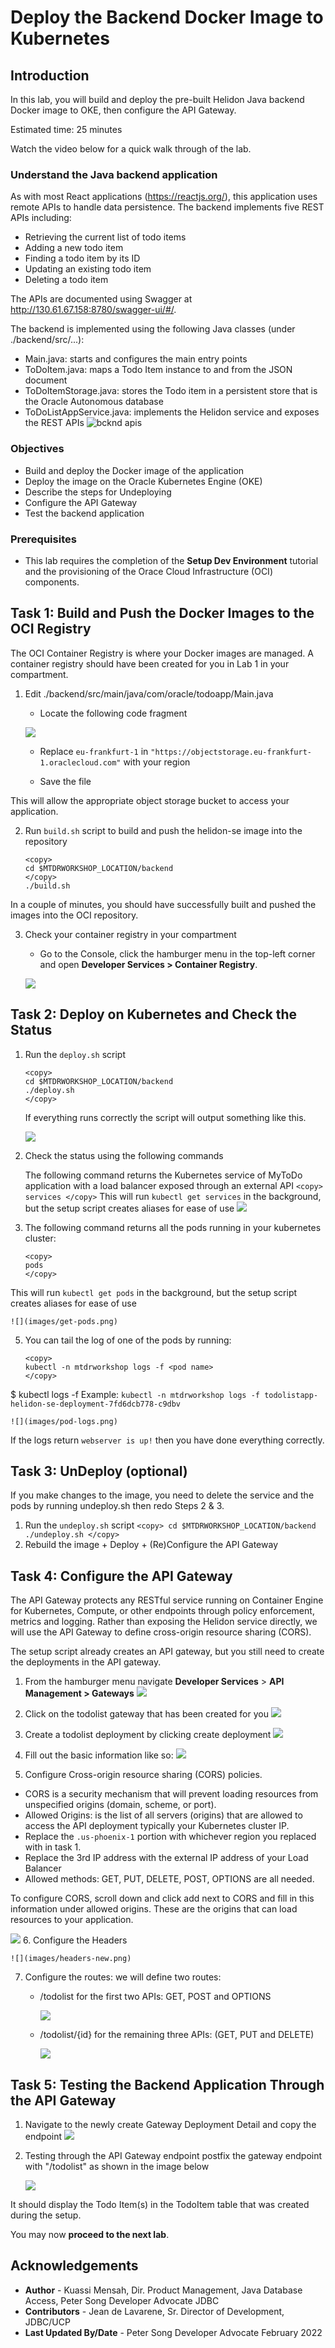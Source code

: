 # Deploy the Backend Docker Image to Kubernetes

## Introduction

In this lab, you will build and deploy the pre-built Helidon Java backend Docker image to OKE, then configure the API Gateway.

Estimated time: 25 minutes

Watch the video below for a quick walk through of the lab.

[](youtube:Th7YCV6e8CE)

### Understand the Java backend application

As with most React applications (https://reactjs.org/), this application uses remote APIs to handle data persistence. The backend implements five REST APIs including:

* Retrieving the current list of todo items
* Adding a new todo item
* Finding a todo item by its ID
* Updating an existing todo item
* Deleting a todo item

The APIs are documented using Swagger at http://130.61.67.158:8780/swagger-ui/#/.

The backend is implemented using the following Java classes (under ./backend/src/...):

* Main.java: starts and configures the main entry points
* ToDoItem.java: maps a Todo Item instance to and from the JSON document
* ToDoItemStorage.java: stores the Todo item in a persistent store that is the Oracle Autonomous database
* ToDoListAppService.java: implements the Helidon service and exposes the REST APIs
![bcknd apis](images/Backend-APIs.png)

### Objectives

* Build and deploy the Docker image of the application
* Deploy the image on the Oracle Kubernetes Engine (OKE)
* Describe the steps for Undeploying
* Configure the API Gateway
* Test the backend application

### Prerequisites

* This lab requires the completion of the **Setup Dev Environment** tutorial and the provisioning of the Orace Cloud Infrastructure (OCI) components.

## **Task 1**: Build and Push the Docker Images to the OCI Registry

The OCI Container Registry is where your Docker images are managed. A container registry should have been created for you in Lab 1 in your compartment.

1. Edit ./backend/src/main/java/com/oracle/todoapp/Main.java

    - Locate the following code fragment

    ![](images/cors-main-new.png " ")
    - Replace `eu-frankfurt-1` in  `"https://objectstorage.eu-frankfurt-1.oraclecloud.com"` with your region

    - Save the file

This will allow the appropriate object storage bucket to access your application.

2. Run `build.sh` script to build and push the helidon-se image into the repository

    ```
    <copy>
    cd $MTDRWORKSHOP_LOCATION/backend
    </copy>
    ./build.sh
    ```
  In a couple of minutes, you should have successfully built and pushed the images into the OCI repository.

3. Check your container registry in your compartment
    - Go to the Console, click the hamburger menu in the top-left corner and open
    **Developer Services > Container Registry**.
   
    ![](images/container-registry.png)

## **Task 2**: Deploy on Kubernetes and Check the Status

1. Run the `deploy.sh` script

    ```
    <copy>
    cd $MTDRWORKSHOP_LOCATION/backend 
    ./deploy.sh
    </copy>
    ```

   If everything runs correctly the script will output something like this. 

    ![](images/deploy-output.png)


2. Check the status using the following commands

    The following command returns the Kubernetes service of MyToDo application with a load balancer exposed through an external API
        ```
        <copy>
        services
        </copy>
        ```
    This will run `kubectl get services` in the background, but the setup script creates aliases for ease of use
        ![](images/get-services.png)

3. The following command returns all the pods running in your kubernetes cluster:
    ```
    <copy>
    pods
    </copy>
    ```
This will run `kubectl get pods` in the background, but the setup script creates aliases for ease of use

    ![](images/get-pods.png)

5. You can tail the log of one of the pods by running:

    ```
    <copy>
    kubectl -n mtdrworkshop logs -f <pod name>
    </copy>
    ```

  $ kubectl logs -f <pod name>
  Example: `kubectl -n mtdrworkshop logs -f todolistapp-helidon-se-deployment-7fd6dcb778-c9dbv`

    ![](images/pod-logs.png)

  If the logs return `webserver is up!` then you have done everything correctly.
## **Task 3**: UnDeploy (optional)

  If you make changes to the image, you need to delete the service and the pods by running undeploy.sh then redo Steps 2 & 3.

  1. Run the `undeploy.sh` script
    ```
    <copy>
    cd $MTDRWORKSHOP_LOCATION/backend
    ./undeploy.sh
    </copy>
    ```
  2. Rebuild the image + Deploy + (Re)Configure the API Gateway

## **Task 4**: Configure the API Gateway

The API Gateway protects any RESTful service running on Container Engine for Kubernetes, Compute, or other endpoints through policy enforcement, metrics and logging.
Rather than exposing the Helidon service directly, we will use the API Gateway to define cross-origin resource sharing (CORS).

The setup script already creates an API gateway, but you still need to create the deployments in the API gateway.

1. From the hamburger  menu navigate **Developer Services** > **API Management > Gateways**
   ![](images/api-gateway-navigate.png)

2. Click on the todolist gateway that has been created for you
   ![](images/select-gateway.png)

3. Create a todolist deployment by clicking create deployment
   ![](images/create-deployment.png)

4. Fill out the basic information like so:
    ![](images/basic-information-deployment.png)
5. Configure Cross-origin resource sharing (CORS) policies.
  - CORS is a security mechanism that will prevent loading resources from unspecified origins (domain, scheme, or port).
  - Allowed Origins: is the list of all servers (origins) that are allowed to access the API deployment typically your Kubernetes cluster IP.
  - Replace the `.us-phoenix-1` portion with whichever region you replaced with in task 1.
  - Replace the 3rd IP address with the external IP address of your Load Balancer
  - Allowed methods: GET, PUT, DELETE, POST, OPTIONS are all needed.

  To configure CORS, scroll down and click add next to CORS and fill in this information under allowed origins. These are the origins that can load resources to your application.

  ![](images/cors-information.png)
6. Configure the Headers

    ![](images/headers-new.png)

7. Configure the routes: we will define two routes:
    - /todolist for the first two APIs: GET, POST and OPTIONS

        ![](images/route-1-new.png)

    - /todolist/{id} for the remaining three APIs: (GET, PUT and DELETE)

        ![](images/route-2-new.png)


## **Task 5**: Testing the Backend Application Through the API Gateway

1. Navigate to the newly create Gateway Deployment Detail and copy the endpoint
   ![](images/copy-endpoint.png " ")

2. Testing through the API Gateway endpoint
  postfix the gateway endpoint with "/todolist" as shown in the image below

   ![](images/endpoint-successful.png " ")

  It should display the Todo Item(s) in the TodoItem table that was created during the setup.

You may now **proceed to the next lab**.

## Acknowledgements

* **Author** -  Kuassi Mensah, Dir. Product Management, Java Database Access, Peter Song Developer Advocate JDBC
* **Contributors** - Jean de Lavarene, Sr. Director of Development, JDBC/UCP
* **Last Updated By/Date** - Peter Song Developer Advocate  February 2022
